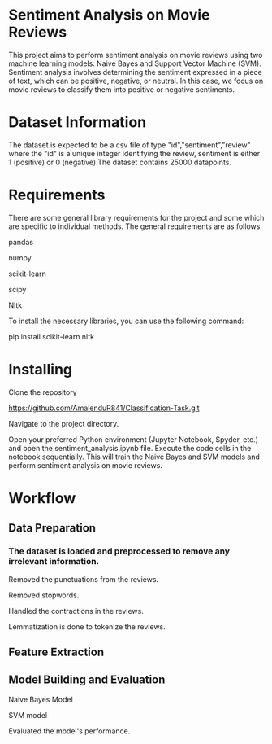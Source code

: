 # Sentiment Analysis on Movie Reviews
This project aims to perform sentiment analysis on movie reviews using two machine learning models: Naive Bayes and Support Vector Machine (SVM). Sentiment analysis involves determining the sentiment expressed in a piece of text, which can be positive, negative, or neutral. In this case, we focus on movie reviews to classify them into positive or negative sentiments.
# Dataset Information
The dataset is expected to be a csv file of type "id","sentiment","review" where the "id" is a unique integer identifying the review, sentiment is either 1 (positive) or 0 (negative).The dataset contains 25000 datapoints.
# Requirements
There are some general library requirements for the project and some which are specific to individual methods. The general requirements are as follows.

pandas 

numpy

scikit-learn

scipy

Nltk

To install the necessary libraries, you can use the following command:

pip install scikit-learn nltk

# Installing
Clone the repository

https://github.com/AmalenduR841/Classification-Task.git

Navigate to the project directory.

Open your preferred Python environment (Jupyter Notebook, Spyder, etc.) and open the sentiment_analysis.ipynb file.
Execute the code cells in the notebook sequentially. This will train the Naive Bayes and SVM models and perform sentiment analysis on movie reviews.

# Workflow 
## Data Preparation

### The dataset is loaded and preprocessed to remove any irrelevant information.

Removed the punctuations from the reviews.

Removed stopwords.

Handled the contractions in the reviews.

Lemmatization is done to tokenize the reviews.

## Feature Extraction

## Model Building and Evaluation

Naive Bayes Model

SVM model

Evaluated the model's performance.


